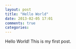 ```yaml
---
layout: post
title: "Hello World"
date: 2013-02-05 17:01
comments: true
categories: 
---
```

Hello World! This is my first post.